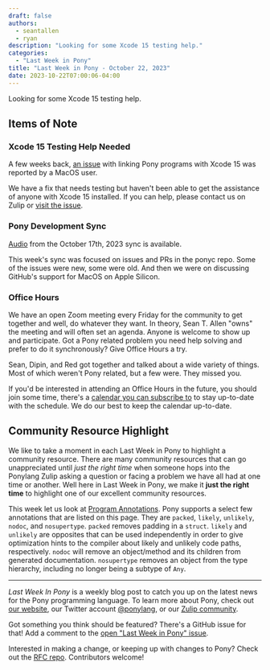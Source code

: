 ```yaml
---
draft: false
authors:
  - seantallen
  - ryan
description: "Looking for some Xcode 15 testing help."
categories:
  - "Last Week in Pony"
title: "Last Week in Pony - October 22, 2023"
date: 2023-10-22T07:00:06-04:00
---
```


Looking for some Xcode 15 testing help.

<!-- more -->

## Items of Note

### Xcode 15 Testing Help Needed

A few weeks back, [an issue](https://github.com/ponylang/ponyc/issues/4454) with linking Pony programs with Xcode 15 was reported by a MacOS user.

We have a fix that needs testing but haven't been able to get the assistance of anyone with Xcode 15 installed. If you can help, please contact us on Zulip or [visit the issue](https://github.com/ponylang/ponyc/issues/4454).

### Pony Development Sync

[Audio](https://vimeo.com/917350509) from the October 17th, 2023 sync is available.

This week's sync was focused on issues and PRs in the ponyc repo. Some of the issues were new, some were old. And then we were on discussing GitHub's support for MacOS on Apple Silicon.

### Office Hours

We have an open Zoom meeting every Friday for the community to get together and well, do whatever they want. In theory, Sean T. Allen "owns" the meeting and will often set an agenda. Anyone is welcome to show up and participate. Got a Pony related problem you need help solving and prefer to do it synchronously? Give Office Hours a try.

Sean, Dipin, and Red got together and talked about a wide variety of things. Most of which weren't Pony related, but a few were. They missed you.

If you'd be interested in attending an Office Hours in the future, you should join some time, there's a [calendar you can subscribe to](https://calendar.google.com/calendar/ical/4465e68ae24131ae00461a40893f2637a2c9ac510e311a44ff78680e2f183ce3%40group.calendar.google.com/public/basic.ics) to stay up-to-date with the schedule. We do our best to keep the calendar up-to-date.

## Community Resource Highlight

We like to take a moment in each Last Week in Pony to highlight a community resource. There are many community resources that can go unappreciated until _just the right time_ when someone hops into the Ponylang Zulip asking a question or facing a problem we have all had at one time or another. Well here in Last Week in Pony, we make it **just the right time** to highlight one of our excellent community resources.

This week let us look at [Program Annotations](https://tutorial.ponylang.io/appendices/annotations). Pony supports a select few annotations that are listed on this page. They are `packed`, `likely`, `unlikely`, `nodoc`, and `nosupertype`. `packed` removes padding in a `struct`. `likely` and `unlikely` are opposites that can be used independently in order to give optimization hints to the compiler about likely and unlikely code paths, respectively. `nodoc` will remove an object/method and its children from generated documentation. `nosupertype` removes an object from the type hierarchy, including no longer being a subtype of `Any`.

---

_Last Week In Pony_ is a weekly blog post to catch you up on the latest news for the Pony programming language. To learn more about Pony, check out [our website](https://ponylang.io), our Twitter account [@ponylang](https://twitter.com/ponylang), or our [Zulip community](https://ponylang.zulipchat.com).

Got something you think should be featured? There's a GitHub issue for that! Add a comment to the [open "Last Week in Pony" issue](https://github.com/ponylang/ponylang.github.io/issues?q=is%3Aissue+is%3Aopen+label%3Alast-week-in-pony).

Interested in making a change, or keeping up with changes to Pony? Check out the [RFC repo](https://github.com/ponylang/rfcs). Contributors welcome!

